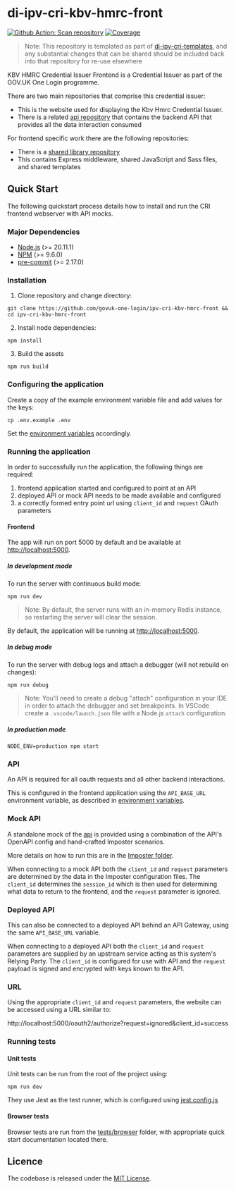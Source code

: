 # di-ipv-cri-kbv-hmrc-front

[![Github Action: Scan repository](https://github.com/govuk-one-login/ipv-cri-kbv-hmrc-front/actions/workflows/scan-repo.yml/badge.svg?branch=main)](https://github.com/govuk-one-login/ipv-cri-kbv-hmrc-front/actions/workflows/scan-repo.yml?query=branch%3Amain)
[![Coverage](https://sonarcloud.io/api/project_badges/measure?project=ipv-cri-kbv-hmrc-front&metric=coverage)](https://sonarcloud.io/summary/overall?id=ipv-cri-kbv-hmrc-front)

> Note: This repository is templated as part of [di-ipv-cri-templates](https://github.com/govuk-one-login/ipv-cri-templates), and any substantial changes that can be shared should be included back into that repository for re-use elsewhere

KBV HMRC Credential Issuer Frontend is a Credential Issuer as part of the GOV.UK One Login programme.

There are two main repositories that comprise this credential issuer:

- This is the website used for displaying the Kbv Hmrc Credential Issuer.
- There is a related [api repository](https://github.com/govuk-one-login/ipv-cri-kbv-hmrc-api) that contains the backend API that provides all the data interaction consumed

For frontend specific work there are the following repositories:

- There is a [shared library repository](https://github.com/alphagov/di-ipv-cri-common-express)
- This contains Express middleware, shared JavaScript and Sass files, and shared templates

## Quick Start

The following quickstart process details how to install and run the CRI frontend webserver with API mocks.

### Major Dependencies

- [Node.js](https://nodejs.org/en/) (>= 20.11.1)
- [NPM](https://www.npmjs.com/) (>= 9.6.0)
- [pre-commit](https://pre-commit.com/) (>= 2.17.0)

### Installation

1. Clone repository and change directory:

```
git clone https://github.com/govuk-one-login/ipv-cri-kbv-hmrc-front && cd ipv-cri-kbv-hmrc-front
```

2. Install node dependencies:

```
npm install
```

3. Build the assets

```
npm run build
```

### Configuring the application

Create a copy of the example environment variable file and add values for the keys:

```
cp .env.example .env
```

Set the [environment variables](./environment-variables.md) accordingly.

### Running the application

In order to successfully run the application, the following things are required:

1. frontend application started and configured to point at an API
2. deployed API or mock API needs to be made available and configured
3. a correctly formed entry point url using `client_id` and `request` OAuth parameters

#### Frontend

The app will run on port 5000 by default and be available at [http://localhost:5000](http://localhost:5000).

##### In development mode

To run the server with continuous build mode:

```
npm run dev
```

> Note: By default, the server runs with an in-memory Redis instance, so restarting the server will clear the session.

By default, the application will be running at [http://localhost:5000](http://localhost:5000).

##### In debug mode

To run the server with debug logs and attach a debugger (will not rebuild on changes):

```
npm run debug
```

> Note: You'll need to create a debug "attach" configuration in your IDE in order to attach the debugger and set breakpoints. In VSCode create a `.vscode/launch.json` file with a Node.js `attach` configuration.

##### In production mode

```
NODE_ENV=production npm start
```

### API

An API is required for all oauth requests and all other backend interactions.

This is configured in the frontend application using the `API_BASE_URL` environment variable, as described in [environment variables](./environment-variables.md).

### Mock API

A standalone mock of the [api](https://github.com/govuk-one-login/ipv-cri-kbv-hmrc-api) is provided using a combination of the API's OpenAPI config and hand-crafted Imposter scenarios.

More details on how to run this are in the [Imposter folder](./tests/imposter/).

When connecting to a mock API both the `client_id` and `request` parameters are determined by the data in the Imposter configuration files. The `client_id` determines the `session_id` which is then used for determining what data to return to the frontend, and the `request` parameter is ignored.

### Deployed API

This can also be connected to a deployed API behind an API Gateway, using the same `API_BASE_URL` variable.

When connecting to a deployed API both the `client_id` and `request` parameters are supplied by an upstream service acting as this system's Relying Party. The `client_id` is configured for use with API and the `request` payload is signed and encrypted with keys known to the API.

### URL

Using the appropriate `client_id` and `request` parameters, the website can be accessed using a URL similar to:

http://localhost:5000/oauth2/authorize?request=ignored&client_id=success

### Running tests

#### Unit tests

Unit tests can be run from the root of the project using:

```
npm run dev
```

They use Jest as the test runner, which is configured using [jest.config.js](./jest.config.js)

#### Browser tests

Browser tests are run from the [tests/browser](./tests/browser/) folder, with appropriate quick start documentation located there.

## Licence

The codebase is released under the [MIT License](./LICENSE).
